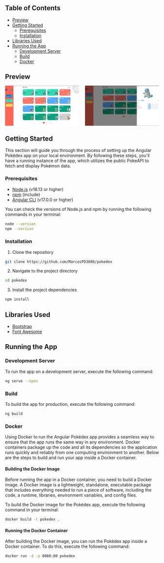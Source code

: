 # <Project Pokedex>

<Brief Page to see pokemons>

## Table of Contents
- [Preview](#preview)
- [Getting Started](#getting-started)
  - [Prerequisites](#prerequisites)
  - [Installation](#installation)
- [Libraries Used](#libraries-used)
- [Running the App](#running-the-app)
  - [Development Server](#development-server)
  - [Build](#build)
  - [Docker](#docker)


## Preview
<div style="display: flex; justify-content: space-between"> 
  <img width="48%" src="./src/assets/images/readme/home.png"> 
  <img width="48%" src="./src/assets/images/readme/details.png"> 
</div>

## Getting Started
This section will guide you through the process of setting up the Angular Pokédex app on your local environment. By following these steps, you'll have a running instance of the app, which utilizes the public PokeAPI to fetch and display Pokémon data.

### Prerequisites
- [Node.js](https://nodejs.org/) (v18.13 or higher)
- [npm](https://www.npmjs.com/) (include)
- [Angular CLI](https://angular.io/cli) (v17.0.0 or higher)

You can check the versions of Node.js and npm by running the following commands in your terminal:

```bash
node --version
npm --version
```

### Installation
1. Clone the repository
```bash
git clone https://github.com/MarcosPD3008/pokedex
```

2. Navigate to the project directory
```bash
cd pokedex
```

3. Install the project dependencies
```bash
npm install
```

## Libraries Used
- [Bootstrap](https://getbootstrap.com/)
- [Font Awesome](https://fontawesome.com/)


## Running the App
### Development Server
To run the app on a development server, execute the following command:
```bash
ng serve --open
```

### Build
To build the app for production, execute the following command:
```bash
ng build
```

### Docker

Using Docker to run the Angular Pokédex app provides a seamless way to ensure that the app runs the same way in any environment. Docker containers package up the code and all its dependencies so the application runs quickly and reliably from one computing environment to another. Below are the steps to build and run your app inside a Docker container.

#### Building the Docker Image

Before running the app in a Docker container, you need to build a Docker image. A Docker image is a lightweight, standalone, executable package that includes everything needed to run a piece of software, including the code, a runtime, libraries, environment variables, and config files.

To build the Docker image for the Pokédex app, execute the following command in your terminal:

```bash
docker build -t pokedex .
```

#### Running the Docker Container

After building the Docker image, you can run the Pokédex app inside a Docker container. To do this, execute the following command:

```bash
docker run -d -p 8080:80 pokedex
```
